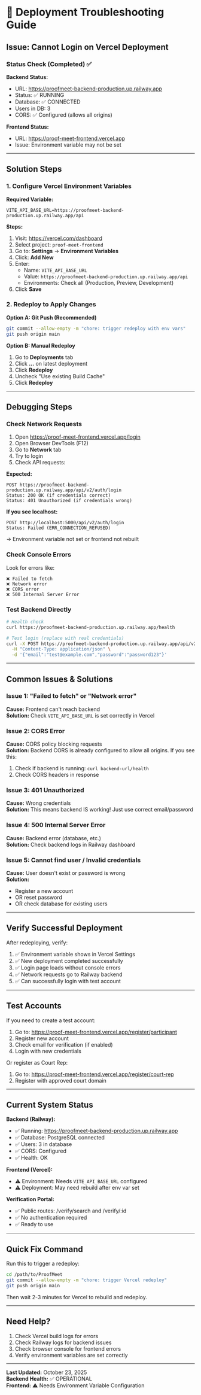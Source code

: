 # 🔧 Deployment Troubleshooting Guide

## Issue: Cannot Login on Vercel Deployment

### Status Check (Completed) ✅

**Backend Status:**
- URL: https://proofmeet-backend-production.up.railway.app
- Status: ✅ RUNNING
- Database: ✅ CONNECTED
- Users in DB: 3
- CORS: ✅ Configured (allows all origins)

**Frontend Status:**
- URL: https://proof-meet-frontend.vercel.app
- Issue: Environment variable may not be set

---

## Solution Steps

### 1. Configure Vercel Environment Variables

**Required Variable:**
```
VITE_API_BASE_URL=https://proofmeet-backend-production.up.railway.app/api
```

**Steps:**
1. Visit: https://vercel.com/dashboard
2. Select project: `proof-meet-frontend`
3. Go to: **Settings** → **Environment Variables**
4. Click: **Add New**
5. Enter:
   - Name: `VITE_API_BASE_URL`
   - Value: `https://proofmeet-backend-production.up.railway.app/api`
   - Environments: Check all (Production, Preview, Development)
6. Click **Save**

### 2. Redeploy to Apply Changes

**Option A: Git Push (Recommended)**
```bash
git commit --allow-empty -m "chore: trigger redeploy with env vars"
git push origin main
```

**Option B: Manual Redeploy**
1. Go to **Deployments** tab
2. Click **...** on latest deployment
3. Click **Redeploy**
4. Uncheck "Use existing Build Cache"
5. Click **Redeploy**

---

## Debugging Steps

### Check Network Requests

1. Open https://proof-meet-frontend.vercel.app/login
2. Open Browser DevTools (F12)
3. Go to **Network** tab
4. Try to login
5. Check API requests:

**Expected:**
```
POST https://proofmeet-backend-production.up.railway.app/api/v2/auth/login
Status: 200 OK (if credentials correct)
Status: 401 Unauthorized (if credentials wrong)
```

**If you see localhost:**
```
POST http://localhost:5000/api/v2/auth/login
Status: Failed (ERR_CONNECTION_REFUSED)
```
→ Environment variable not set or frontend not rebuilt

### Check Console Errors

Look for errors like:
```
❌ Failed to fetch
❌ Network error
❌ CORS error
❌ 500 Internal Server Error
```

### Test Backend Directly

```bash
# Health check
curl https://proofmeet-backend-production.up.railway.app/health

# Test login (replace with real credentials)
curl -X POST https://proofmeet-backend-production.up.railway.app/api/v2/auth/login \
  -H "Content-Type: application/json" \
  -d '{"email":"test@example.com","password":"password123"}'
```

---

## Common Issues & Solutions

### Issue 1: "Failed to fetch" or "Network error"

**Cause:** Frontend can't reach backend  
**Solution:** Check `VITE_API_BASE_URL` is set correctly in Vercel

### Issue 2: CORS Error

**Cause:** CORS policy blocking requests  
**Solution:** Backend CORS is already configured to allow all origins. If you see this:
1. Check if backend is running: `curl backend-url/health`
2. Check CORS headers in response

### Issue 3: 401 Unauthorized

**Cause:** Wrong credentials  
**Solution:** This means backend IS working! Just use correct email/password

### Issue 4: 500 Internal Server Error

**Cause:** Backend error (database, etc.)  
**Solution:** Check backend logs in Railway dashboard

### Issue 5: Cannot find user / Invalid credentials

**Cause:** User doesn't exist or password is wrong  
**Solution:** 
- Register a new account
- OR reset password
- OR check database for existing users

---

## Verify Successful Deployment

After redeploying, verify:

1. ✅ Environment variable shows in Vercel Settings
2. ✅ New deployment completed successfully
3. ✅ Login page loads without console errors
4. ✅ Network requests go to Railway backend
5. ✅ Can successfully login with test account

---

## Test Accounts

If you need to create a test account:

1. Go to: https://proof-meet-frontend.vercel.app/register/participant
2. Register new account
3. Check email for verification (if enabled)
4. Login with new credentials

Or register as Court Rep:
1. Go to: https://proof-meet-frontend.vercel.app/register/court-rep
2. Register with approved court domain

---

## Current System Status

**Backend (Railway):**
- ✅ Running: https://proofmeet-backend-production.up.railway.app
- ✅ Database: PostgreSQL connected
- ✅ Users: 3 in database
- ✅ CORS: Configured
- ✅ Health: OK

**Frontend (Vercel):**
- ⚠️ Environment: Needs `VITE_API_BASE_URL` configured
- ⚠️ Deployment: May need rebuild after env var set

**Verification Portal:**
- ✅ Public routes: /verify/search and /verify/:id
- ✅ No authentication required
- ✅ Ready to use

---

## Quick Fix Command

Run this to trigger a redeploy:

```bash
cd /path/to/ProofMeet
git commit --allow-empty -m "chore: trigger Vercel redeploy"
git push origin main
```

Then wait 2-3 minutes for Vercel to rebuild and redeploy.

---

## Need Help?

1. Check Vercel build logs for errors
2. Check Railway logs for backend issues
3. Check browser console for frontend errors
4. Verify environment variables are set correctly

---

**Last Updated:** October 23, 2025  
**Backend Health:** ✅ OPERATIONAL  
**Frontend:** ⚠️ Needs Environment Variable Configuration

